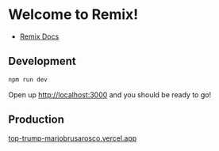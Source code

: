 # Welcome to Remix!

- [Remix Docs](https://remix.run/docs)


## Development

```sh
npm run dev
```

Open up [http://localhost:3000](http://localhost:3000) and you should be ready to go!


## Production

[top-trump-mariobrusarosco.vercel.app](top-trump-mariobrusarosco.vercel.app)
